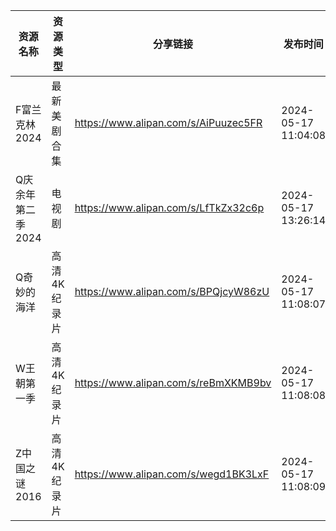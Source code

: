 | 资源名称        | 资源类型    | 分享链接                                 | 发布时间                |
| ----------- | ------- | ------------------------------------ | ------------------- |
| F富兰克林2024   | 最新美剧合集  | https://www.alipan.com/s/AiPuuzec5FR | 2024-05-17 11:04:08 |
| Q庆余年第二季2024 | 电视剧     | https://www.alipan.com/s/LfTkZx32c6p | 2024-05-17 13:26:14 |
| Q奇妙的海洋      | 高清4K纪录片 | https://www.alipan.com/s/BPQjcyW86zU | 2024-05-17 11:08:07 |
| W王朝第一季      | 高清4K纪录片 | https://www.alipan.com/s/reBmXKMB9bv | 2024-05-17 11:08:08 |
| Z中国之谜2016   | 高清4K纪录片 | https://www.alipan.com/s/wegd1BK3LxF | 2024-05-17 11:08:09 |
